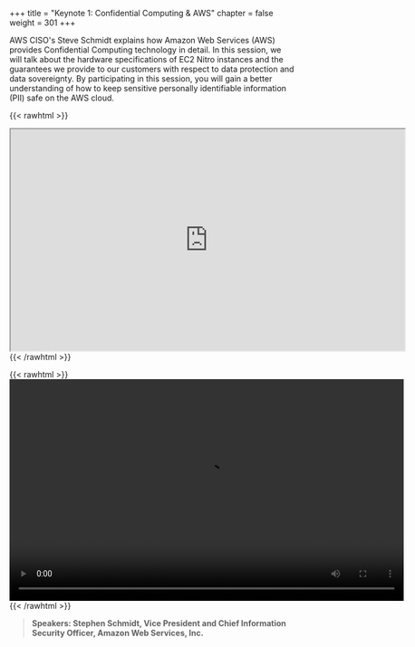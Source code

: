 +++
title = "Keynote 1: Confidential Computing & AWS"
chapter = false
weight = 301
+++

AWS CISO's Steve Schmidt explains how Amazon Web Services (AWS) provides Confidential Computing technology in detail. In this session, we will talk about the hardware specifications of EC2 Nitro instances and the guarantees we provide to our customers with respect to data protection and data sovereignty. By participating in this session, you will gain a better understanding of how to keep sensitive personally identifiable information (PII) safe on the AWS cloud.

{{< rawhtml >}}
<iframe src="https://dxjsvn24c4x1f.cloudfront.net/OnDemandTracks/keynote_1.pdf" width="696" height="392">
  <a href="https://dxjsvn24c4x1f.cloudfront.net/OnDemandTracks/keynote_1.pdf" target="_blank">リンク</a>
  セッション資料
</iframe>
{{< /rawhtml >}}

{{< rawhtml >}}
<video width="696" height="392" controls>
  <source src="https://dxjsvn24c4x1f.cloudfront.net/OnDemandTracks/keynote_1.mp4" type="video/mp4">
  Your browser doesn't support video.
</video>
{{< /rawhtml >}}

>  **Speakers: Stephen Schmidt, Vice President and Chief Information Security Officer, Amazon Web Services, Inc.** 
